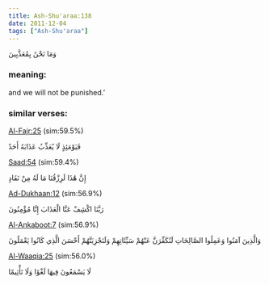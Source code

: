 ```yaml
---
title: Ash-Shu'araa:138
date: 2011-12-04
tags: ["Ash-Shu'araa"]
---
```

وَمَا نَحْنُ بِمُعَذَّبِينَ
### meaning: 
and we will not be punished.’
### similar verses: 

[Al-Fajr:25](/89/25) (sim:59.5%)

فَيَوْمَئِذٍ لَا يُعَذِّبُ عَذَابَهُ أَحَدٌ

[Saad:54](/38/54) (sim:59.4%)

إِنَّ هَٰذَا لَرِزْقُنَا مَا لَهُ مِنْ نَفَادٍ

[Ad-Dukhaan:12](/44/12) (sim:56.9%)

رَبَّنَا اكْشِفْ عَنَّا الْعَذَابَ إِنَّا مُؤْمِنُونَ

[Al-Ankaboot:7](/29/7) (sim:56.9%)

وَالَّذِينَ آمَنُوا وَعَمِلُوا الصَّالِحَاتِ لَنُكَفِّرَنَّ عَنْهُمْ سَيِّئَاتِهِمْ وَلَنَجْزِيَنَّهُمْ أَحْسَنَ الَّذِي كَانُوا يَعْمَلُونَ

[Al-Waaqia:25](/56/25) (sim:56.0%)

لَا يَسْمَعُونَ فِيهَا لَغْوًا وَلَا تَأْثِيمًا
